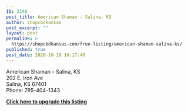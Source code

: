 ```yaml
---
ID: 2240
post_title: American Shaman – Salina, KS
author: shopcbdkansas
post_excerpt: ""
layout: post
permalink: >
  https://shopcbdkansas.com/free-listing/american-shaman-salina-ks/
published: true
post_date: 2020-10-18 16:17:40
---
```

<!-- wp:paragraph -->
<p>American Shaman – Salina, KS <br>202 E. Iron Ave <br>Salina, KS 67401 <br>Phone: 785-404-1343 </p>
<!-- /wp:paragraph -->

<!-- wp:paragraph {"align":"center"} -->
<p class="has-text-align-center"><strong><a href="/webmaster">Click here to upgrade this listing</a></strong></p>
<!-- /wp:paragraph -->